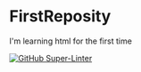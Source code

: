 # FirstReposity
I'm learning html for the first time

[![GitHub Super-Linter](https://github.com/Orion2341/FirstReposity/workflows/Lint%20Code%20Base/badge.svg)](https://github.com/marketplace/actions/super-linter)
